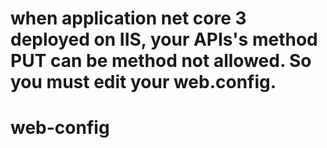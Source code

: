 # when application net core 3 deployed on IIS, your APIs's method PUT can be method not allowed. So you must edit your web.config.
# web-config
